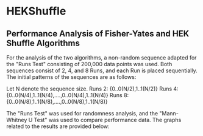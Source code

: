# HEKShuffle
## Performance Analysis of Fisher-Yates and HEK Shuffle Algorithms

For the analysis of the two algorithms, a non-random sequence adapted for the "Runs Test" consisting of 200,000 data points was used. Both sequences consist of 2, 4, and 8 Runs, and each Run is placed sequentially. The initial patterns of the sequences are as follows:

Let N denote the sequence size.
Runs 2: {0..0(N/2),1..1(N/2)}
Runs 4: {0..0(N/4),1..1(N/4),....,0..0(N/4),1..1(N/4)}
Runs 8: {0..0(N/8),1..1(N/8),....,0..0(N/8),1..1(N/8)}

The "Runs Test" was used for randomness analysis, and the "Mann-Whitney U Test" was used to compare performance data. The graphs related to the results are provided below:

